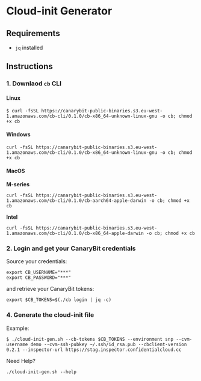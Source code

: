 # Cloud-init Generator

## Requirements

- `jq` installed

## Instructions

### 1. Downlaod `cb` CLI 

#### Linux
  
```
$ curl -fsSL https://canarybit-public-binaries.s3.eu-west-1.amazonaws.com/cb-cli/0.1.0/cb-x86_64-unknown-linux-gnu -o cb; chmod +x cb
```
  
#### Windows
  
```
curl -fsSL https://canarybit-public-binaries.s3.eu-west-1.amazonaws.com/cb-cli/0.1.0/cb-x86_64-unknown-linux-gnu -o cb; chmod +x cb
```
  
#### MacOS

**M-series**
  
```
curl -fsSL https://canarybit-public-binaries.s3.eu-west-1.amazonaws.com/cb-cli/0.1.0/cb-aarch64-apple-darwin -o cb; chmod +x cb
```

**Intel** 
  
```
curl -fsSL https://canarybit-public-binaries.s3.eu-west-1.amazonaws.com/cb-cli/0.1.0/cb-x86_64-apple-darwin -o cb; chmod +x cb
```

### 2. Login and get your CanaryBit credentials

Source your credentials:
```
export CB_USERNAME="***"
export CB_PASSWORD="***"
```

and retrieve your CanaryBit tokens:

```
export $CB_TOKENS=$(./cb login | jq -c)
```

### 4. Generate the cloud-init file

Example: 
```
$ ./cloud-init-gen.sh --cb-tokens $CB_TOKENS --environment snp --cvm-username demo --cvm-ssh-pubkey ~/.ssh/id_rsa.pub --cbclient-version 0.2.1 --inspector-url https://stag.inspector.confidentialcloud.cc
```

Need Help?

```
./cloud-init-gen.sh --help
```